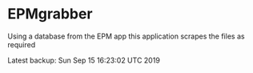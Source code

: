 # EPMgrabber
Using a database from the EPM app this application scrapes the files as required


Latest backup: Sun Sep 15 16:23:02 UTC 2019
